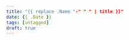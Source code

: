 ```yaml
---
title: "{{ replace .Name "-" " " | title }}"
date: {{ .Date }}
tags: [untagged]
draft: true
---
```


